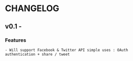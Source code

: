 # CHANGELOG

## v0.1 -

### Features
	- Will support Facebook & Twitter API simple uses : OAuth authentication + share / tweet

